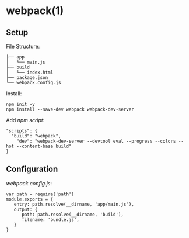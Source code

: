 
# webpack(1)

## Setup

File Structure:

    ├── app
    │   └── main.js
    ├── build
    │   └── index.html
    ├── package.json
    └── webpack.config.js

Install:

    npm init -y
    npm install --save-dev webpack webpack-dev-server

Add _npm script_:

    "scripts": {
      "build": "webpack",
        "dev": "webpack-dev-server --devtool eval --progress --colors --hot --content-base build"
    }

## Configuration

_webpack.config.js_:

    var path = require('path')
    module.exports = {
       entry: path.resolve(__dirname, 'app/main.js'),
       output: {
          path: path.resolve(__dirname, 'build'),
          filename: 'bundle.js',
       }
    }
